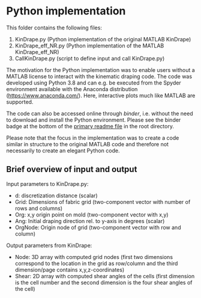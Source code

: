 # Python implementation
This folder contains the following files:
1) KinDrape.py (Python implementation of the original MATLAB KinDrape)
2) KinDrape_eff_NR.py (Python implementation of the MATLAB KinDrape_eff_NR)
3) CallKinDrape.py (script to define input and call KinDrape.py)

The motivation for the Python implementation was to enable users without a MATLAB license
to interact with the kinematic draping code. The code was developed using Python 3.8 and 
can e.g. be executed from the Spyder environment available with the Anaconda distribution 
(https://www.anaconda.com/). Here, interactive plots much like MATLAB are supported.

The code can also be accessed online through *binder*, i.e. without the need to download and
install the Python environment. Please see the binder badge at the bottom of the 
[primary readme file](../README.md) in the root directory. 

Please note that the focus in the implementation was to create a code similar in structure 
to the original MATLAB code and therefore not necessarily to create an elegant Python code.

## Brief overview of input and output
Input parameters to KinDrape.py:
- d: discretization distance (scalar)
- Grid: Dimensions of fabric grid (two-component vector with number of rows and columns)
- Org: x,y origin point on mold (two-component vector with x,y)
- Ang: Initial draping direction rel. to y-axis in degrees (scalar)
- OrgNode: Origin node of grid (two-component vector with row and column)

Output parameters from KinDrape:
- Node: 3D array with computed grid nodes (first two dimensions correspond to the location in 
the grid as row/column and the third dimension/page contains x,y,z-coordinates)
- Shear: 2D array with computed shear angles of the cells (first dimension is the cell number
and the second dimension is the four shear angles of the cell)

